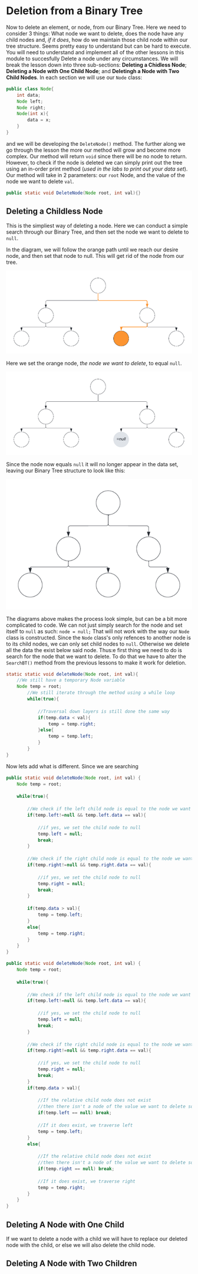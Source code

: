 # Deletion from a Binary Tree
Now to delete an element, or node, from our Binary Tree. Here we need to consider 3 things: What node we want to delete, does the node have any child nodes and, *if it does*, how do we maintain those child node within our tree structure. Seems pretty easy to understand but can be hard to execute. You will need to understand and implement all of the other lessons in this module to succesfully Delete a node under any circumstances. We will break the lesson down into three sub-sections: **Deleting a Chidless Node**; **Deleting a Node with One Child Node**; and **Deletingh a Node with Two Child Nodes**. In each section we will use our `Node` class:
```Java
public class Node{
	int data;
	Node left;
	Node right;
	Node(int x){
		data = x;
	}
}
```
and we will be developing the `DeleteNode()` method. The further along we go through the lesson the more our method will grow and become more complex. Our method will return `void` since there will be no node to return. However, to check if the node is deleted we can simply print out the tree using an in-order print method (*used in the labs to print out your data set*). Our method will take in 2 parameters: our `root` Node, and the value of the node we want to delete `val`.
```Java
public static void DeleteNode(Node root, int val){}
```
## Deleting a Childless Node
This is the simpliest way of deleting a node. Here we can conduct a simple search through our Binary Tree, and then set the node we want to delete to `null`. 

In the diagram, we will follow the orange path until we reach our desire node, and then set that node to null. This will get rid of the node from our tree.

![DeleteNode1](Images/DeleteNode1.png)

Here we set the orange node, *the node we want to delete*, to equal `null`.

![DeleteNode2](Images/DeleteNode2.png)

Since the node now equals `null` it will no longer appear in the data set, leaving our Binary Tree structure to look like this:

![DeleteNode3](Images/DeleteNode3.png)

The diagrams above makes the process look simple, but can be a bit more complicated to code. We can not just simply search for the node and set itself to `null` as such: `node = null;` That will not work with the way our `Node` class is constructed. Since the `Node` class's only refences to another node is to its child nodes, we can only set child nodes to `null`. Otherwise we delete all the data the exist below said node. Thus:e first thing we need to do is search for the node that we want to delete. To do that we have to alter the `SearchBT()` method from the previous lessons to make it work for deletion. 
```Java
static static void deleteNode(Node root, int val){
	//We still have a temporary Node variable
	Node temp = root;
		//We still iterate through the method using a while loop
		while(true){
			
			//Traversal down layers is still done the same way
			if(temp.data < val){
				temp = temp.right;
			}else{
				temp = temp.left;
			}
		}
}
```
Now lets add what is different. Since we are searching 
```Java
public static void deleteNode(Node root, int val) {
	Node temp = root;
	
	while(true){
		
		//We check if the left child node is equal to the node we want to delete
		if(temp.left!=null && temp.left.data == val){
			
			//if yes, we set the child node to null
			temp.left = null;
			break;
		}
		
		//We check if the right child node is equal to the node we want to delete
		if(temp.right!=null && temp.right.data == val){
			
			//if yes, we set the child node to null
			temp.right = null;
			break;
		}
		
		if(temp.data > val){
			temp = temp.left;
		}
		else{
			temp = temp.right;
		}
	}
}
```

```Java
public static void deleteNode(Node root, int val) {
	Node temp = root;
	
	while(true){
		
		//We check if the left child node is equal to the node we want to delete
		if(temp.left!=null && temp.left.data == val){
			
			//if yes, we set the child node to null
			temp.left = null;
			break;
		}
		
		//We check if the right child node is equal to the node we want to delete
		if(temp.right!=null && temp.right.data == val){
			
			//if yes, we set the child node to null
			temp.right = null;
			break;
		}
		if(temp.data > val){
			
			//If the relative child node does not exist 
			//then there isn't a node of the value we want to delete so we finished
			if(temp.left == null) break;
			
			//If it does exist, we traverse left
			temp = temp.left;
		}
		else{
			
			//If the relative child node does not exist 
			//then there isn't a node of the value we want to delete so we finished
			if(temp.right == null) break;
			
			//If it does exist, we traverse right
			temp = temp.right;
		}
	}
}
```




## Deleting A Node with One Child
If we want to delete a node with a child we will have to replace our deleted node with the child, or else we will also delete the child node. 


## Deleting A Node with Two Children

